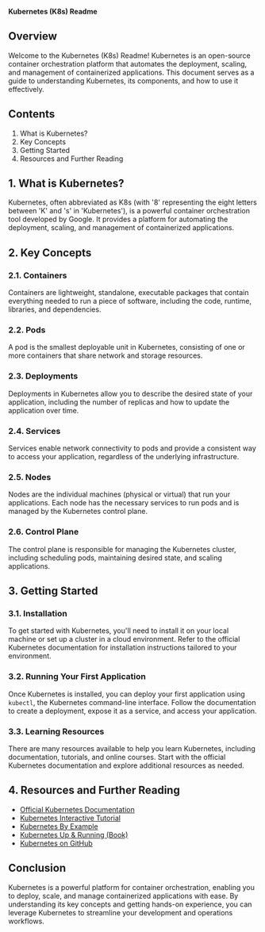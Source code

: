 **Kubernetes (K8s) Readme**

## Overview
Welcome to the Kubernetes (K8s) Readme! Kubernetes is an open-source container orchestration platform that automates the deployment, scaling, and management of containerized applications. This document serves as a guide to understanding Kubernetes, its components, and how to use it effectively.

## Contents
1. What is Kubernetes?
2. Key Concepts
3. Getting Started
4. Resources and Further Reading

## 1. What is Kubernetes?
Kubernetes, often abbreviated as K8s (with '8' representing the eight letters between 'K' and 's' in 'Kubernetes'), is a powerful container orchestration tool developed by Google. It provides a platform for automating the deployment, scaling, and management of containerized applications.

## 2. Key Concepts
### 2.1. Containers
Containers are lightweight, standalone, executable packages that contain everything needed to run a piece of software, including the code, runtime, libraries, and dependencies.

### 2.2. Pods
A pod is the smallest deployable unit in Kubernetes, consisting of one or more containers that share network and storage resources.

### 2.3. Deployments
Deployments in Kubernetes allow you to describe the desired state of your application, including the number of replicas and how to update the application over time.

### 2.4. Services
Services enable network connectivity to pods and provide a consistent way to access your application, regardless of the underlying infrastructure.

### 2.5. Nodes
Nodes are the individual machines (physical or virtual) that run your applications. Each node has the necessary services to run pods and is managed by the Kubernetes control plane.

### 2.6. Control Plane
The control plane is responsible for managing the Kubernetes cluster, including scheduling pods, maintaining desired state, and scaling applications.

## 3. Getting Started
### 3.1. Installation
To get started with Kubernetes, you'll need to install it on your local machine or set up a cluster in a cloud environment. Refer to the official Kubernetes documentation for installation instructions tailored to your environment.

### 3.2. Running Your First Application
Once Kubernetes is installed, you can deploy your first application using `kubectl`, the Kubernetes command-line interface. Follow the documentation to create a deployment, expose it as a service, and access your application.

### 3.3. Learning Resources
There are many resources available to help you learn Kubernetes, including documentation, tutorials, and online courses. Start with the official Kubernetes documentation and explore additional resources as needed.

## 4. Resources and Further Reading
- [Official Kubernetes Documentation](https://kubernetes.io/docs/)
- [Kubernetes Interactive Tutorial](https://kubernetes.io/docs/tutorials/kubernetes-basics/)
- [Kubernetes By Example](https://kubernetesbyexample.com/)
- [Kubernetes Up & Running (Book)](https://www.oreilly.com/library/view/kubernetes-up-and/9781492046530/)
- [Kubernetes on GitHub](https://github.com/kubernetes/kubernetes)

## Conclusion
Kubernetes is a powerful platform for container orchestration, enabling you to deploy, scale, and manage containerized applications with ease. By understanding its key concepts and getting hands-on experience, you can leverage Kubernetes to streamline your development and operations workflows.
